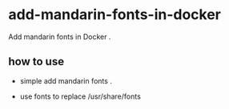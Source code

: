 # add-mandarin-fonts-in-docker
Add mandarin fonts in Docker . 

## how to use

* simple add mandarin fonts . 

* use fonts to replace /usr/share/fonts 